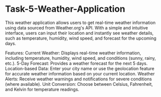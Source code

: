 # Task-5-Weather-Application
This weather application allows users to get real-time weather information using data sourced from Weather.org's API. With a simple and intuitive interface, users can input their location and instantly see weather details, such as temperature, humidity, wind speed, and forecast for the upcoming days.

Features:
Current Weather: Displays real-time weather information, including temperature, humidity, wind speed, and conditions (sunny, rainy, etc.).
5-Day Forecast: Provides a weather forecast for the next 5 days.
Location-based Data: Enter your city name or use the geolocation feature for accurate weather information based on your current location.
Weather Alerts: Receive weather warnings and notifications for severe conditions (where available).
Unit Conversion: Choose between Celsius, Fahrenheit, and Kelvin for temperature readings.
